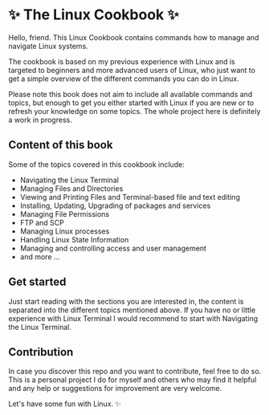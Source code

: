 # :sparkles: The Linux Cookbook :sparkles:

Hello, friend. This Linux Cookbook contains commands how to manage and navigate Linux systems.

The cookbook is based on my previous experience with Linux and is targeted to beginners and more advanced users of Linux, who just want to get a simple overview of the different commands you can do in Linux.

Please note this book does not aim to include all available commands and topics, but enough to get you either started with Linux if you are new or to refresh your knowledge on some topics. The whole project here is definitely a work in progress.

## Content of this book

Some of the topics covered in this cookbook include:

- Navigating the Linux Terminal
- Managing Files and Directories
- Viewing and Printing Files and Terminal-based file and text editing
- Installing, Updating, Upgrading of packages and services
- Managing File Permissions
- FTP and SCP
- Managing Linux processes
- Handling Linux State Information
- Managing and controlling access and user management
- and more ...

## Get started

Just start reading with the sections you are interested in, the content is separated into the different topics mentioned above. If you have no or little experience with Linux Terminal I would recommend to start with Navigating the Linux Terminal.

## Contribution

In case you discover this repo and you want to contribute, feel free to do so. This is a personal project I do for myself and others who may find it helpful and any help or suggestions for improvement are very welcome.

Let's have some fun with Linux. :sparkles:
